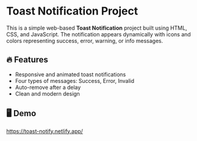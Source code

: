 # Toast Notification Project

This is a simple web-based **Toast Notification** project built using HTML, CSS, and JavaScript. The notification appears dynamically with icons and colors representing success, error, warning, or info messages.

## 🔥 Features

- Responsive and animated toast notifications
- Four types of messages: Success, Error, Invalid
- Auto-remove after a delay
- Clean and modern design

## 🖥️ Demo

https://toast-notify.netlify.app/
